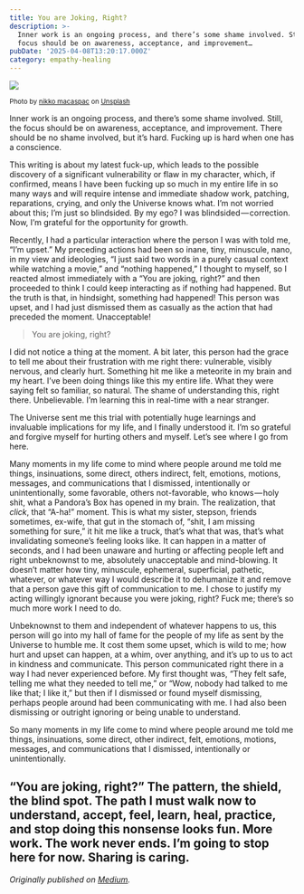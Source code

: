 ```yaml
---
title: You are Joking, Right?
description: >-
  Inner work is an ongoing process, and there’s some shame involved. Still, the
  focus should be on awareness, acceptance, and improvement…
pubDate: '2025-04-08T13:20:17.000Z'
category: empathy-healing
---
```


![](https://cdn-images-1.medium.com/max/2560/0*BQJenuJis7weGzho)

<small>Photo by [nikko macaspac](https://unsplash.com/@nikkotations?utm_source=medium&utm_medium=referral) on [Unsplash](https://unsplash.com?utm_source=medium&utm_medium=referral)</small>

Inner work is an ongoing process, and there’s some shame involved. Still, the focus should be on awareness, acceptance, and improvement. There should be no shame involved, but it’s hard. Fucking up is hard when one has a conscience.

This writing is about my latest fuck-up, which leads to the possible discovery of a significant vulnerability or flaw in my character, which, if confirmed, means I have been fucking up so much in my entire life in so many ways and will require intense and immediate shadow work, patching, reparations, crying, and only the Universe knows what. I’m not worried about this; I’m just so blindsided. By my ego? I was blindsided — correction. Now, I’m grateful for the opportunity for growth.

Recently, I had a particular interaction where the person I was with told me, “I’m upset.” My preceding actions had been so inane, tiny, minuscule, nano, in my view and ideologies, “I just said two words in a purely casual context while watching a movie,” and “nothing happened,” I thought to myself, so I reacted almost immediately with a “You are joking, right?” and then proceeded to think I could keep interacting as if nothing had happened. But the truth is that, in hindsight, something had happened! This person was upset, and I had just dismissed them as casually as the action that had preceded the moment. Unacceptable!

> You are joking, right?

I did not notice a thing at the moment. A bit later, this person had the grace to tell me about their frustration with me right there: vulnerable, visibly nervous, and clearly hurt. Something hit me like a meteorite in my brain and my heart. I’ve been doing things like this my entire life. What they were saying felt so familiar, so natural. The shame of understanding this, right there. Unbelievable. I’m learning this in real-time with a near stranger.

The Universe sent me this trial with potentially huge learnings and invaluable implications for my life, and I finally understood it. I’m so grateful and forgive myself for hurting others and myself. Let’s see where I go from here.

Many moments in my life come to mind where people around me told me things, insinuations, some direct, others indirect, felt, emotions, motions, messages, and communications that I dismissed, intentionally or unintentionally, some favorable, others not-favorable, who knows — holy shit, what a Pandora’s Box has opened in my brain. The realization, that _click_, that “A-ha!” moment. This is what my sister, stepson, friends sometimes, ex-wife, that gut in the stomach of, “shit, I am missing something for sure,” it hit me like a truck, that’s what that was, that’s what invalidating someone’s feeling looks like. It can happen in a matter of seconds, and I had been unaware and hurting or affecting people left and right unbeknownst to me, absolutely unacceptable and mind-blowing. It doesn’t matter how tiny, minuscule, ephemeral, superficial, pathetic, whatever, or whatever way I would describe it to dehumanize it and remove that a person gave this gift of communication to me. I chose to justify my acting willingly ignorant because you were joking, right? Fuck me; there’s so much more work I need to do.

Unbeknownst to them and independent of whatever happens to us, this person will go into my hall of fame for the people of my life as sent by the Universe to humble me. It cost them some upset, which is wild to me; how hurt and upset can happen, at a whim, over anything, and it’s up to us to act in kindness and communicate. This person communicated right there in a way I had never experienced before. My first thought was, “They felt safe, telling me what they needed to tell me,” or “Wow, nobody had talked to me like that; I like it,” but then if I dismissed or found myself dismissing, perhaps people around had been communicating with me. I had also been dismissing or outright ignoring or being unable to understand.

So many moments in my life come to mind where people around me told me things, insinuations, some direct, other indirect, felt, emotions, motions, messages, and communications that I dismissed, intentionally or unintentionally.

“You are joking, right?” The pattern, the shield, the blind spot. The path I must walk now to understand, accept, feel, learn, heal, practice, and stop doing this nonsense looks fun. More work. The work never ends. I’m going to stop here for now. Sharing is caring.
---

_Originally published on [Medium](https://medium.com/@wizards777/you-are-joking-right-69d482f85875)._
